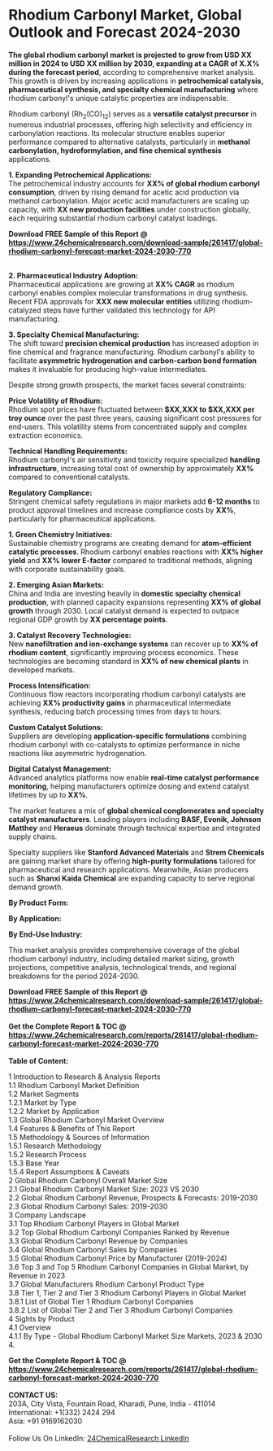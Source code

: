 <h1>Rhodium Carbonyl Market, Global Outlook and Forecast 2024-2030</h1><p><strong>The global rhodium carbonyl market is projected to grow from USD XX million in 2024 to USD XX million by 2030, expanding at a CAGR of X.X% during the forecast period</strong>, according to comprehensive market analysis. This growth is driven by increasing applications in <strong>petrochemical catalysis, pharmaceutical synthesis, and specialty chemical manufacturing</strong> where rhodium carbonyl's unique catalytic properties are indispensable.</p><p>Rhodium carbonyl (Rh<sub>2</sub>(CO)<sub>12</sub>) serves as a <strong>versatile catalyst precursor</strong> in numerous industrial processes, offering high selectivity and efficiency in carbonylation reactions. Its molecular structure enables superior performance compared to alternative catalysts, particularly in <strong>methanol carbonylation, hydroformylation, and fine chemical synthesis</strong> applications.</p><p><strong>1. Expanding Petrochemical Applications:</strong><br>
The petrochemical industry accounts for <strong>XX% of global rhodium carbonyl consumption</strong>, driven by rising demand for acetic acid production via methanol carbonylation. Major acetic acid manufacturers are scaling up capacity, with <strong>XX new production facilities</strong> under construction globally, each requiring substantial rhodium carbonyl catalyst loadings.</p><div><b>Download FREE Sample of this Report @ 
            <a href="https://www.24chemicalresearch.com/download-sample/261417/global-rhodium-carbonyl-forecast-market-2024-2030-770">
            https://www.24chemicalresearch.com/download-sample/261417/global-rhodium-carbonyl-forecast-market-2024-2030-770</a></b></div><br><p><strong>2. Pharmaceutical Industry Adoption:</strong><br>
Pharmaceutical applications are growing at <strong>XX% CAGR</strong> as rhodium carbonyl enables complex molecular transformations in drug synthesis. Recent FDA approvals for <strong>XXX new molecular entities</strong> utilizing rhodium-catalyzed steps have further validated this technology for API manufacturing.</p><p><strong>3. Specialty Chemical Manufacturing:</strong><br>
The shift toward <strong>precision chemical production</strong> has increased adoption in fine chemical and fragrance manufacturing. Rhodium carbonyl's ability to facilitate <strong>asymmetric hydrogenation and carbon-carbon bond formation</strong> makes it invaluable for producing high-value intermediates.</p><p>Despite strong growth prospects, the market faces several constraints:</p><p><strong>Price Volatility of Rhodium:</strong><br>
    Rhodium spot prices have fluctuated between <strong>$XX,XXX to $XX,XXX per troy ounce</strong> over the past three years, causing significant cost pressures for end-users. This volatility stems from concentrated supply and complex extraction economics.</p><p><strong>Technical Handling Requirements:</strong><br>
    Rhodium carbonyl's air sensitivity and toxicity require specialized <strong>handling infrastructure</strong>, increasing total cost of ownership by approximately <strong>XX%</strong> compared to conventional catalysts.</p><p><strong>Regulatory Compliance:</strong><br>
    Stringent chemical safety regulations in major markets add <strong>6-12 months</strong> to product approval timelines and increase compliance costs by <strong>XX%</strong>, particularly for pharmaceutical applications.</p><p><strong>1. Green Chemistry Initiatives:</strong><br>
Sustainable chemistry programs are creating demand for <strong>atom-efficient catalytic processes</strong>. Rhodium carbonyl enables reactions with <strong>XX% higher yield</strong> and <strong>XX% lower E-factor</strong> compared to traditional methods, aligning with corporate sustainability goals.</p><p><strong>2. Emerging Asian Markets:</strong><br>
China and India are investing heavily in <strong>domestic specialty chemical production</strong>, with planned capacity expansions representing <strong>XX% of global growth</strong> through 2030. Local catalyst demand is expected to outpace regional GDP growth by <strong>XX percentage points</strong>.</p><p><strong>3. Catalyst Recovery Technologies:</strong><br>
New <strong>nanofiltration and ion-exchange systems</strong> can recover up to <strong>XX% of rhodium content</strong>, significantly improving process economics. These technologies are becoming standard in <strong>XX% of new chemical plants</strong> in developed markets.</p><p><strong>Process Intensification:</strong><br>
    Continuous flow reactors incorporating rhodium carbonyl catalysts are achieving <strong>XX% productivity gains</strong> in pharmaceutical intermediate synthesis, reducing batch processing times from days to hours.</p><p><strong>Custom Catalyst Solutions:</strong><br>
    Suppliers are developing <strong>application-specific formulations</strong> combining rhodium carbonyl with co-catalysts to optimize performance in niche reactions like asymmetric hydrogenation.</p><p><strong>Digital Catalyst Management:</strong><br>
    Advanced analytics platforms now enable <strong>real-time catalyst performance monitoring</strong>, helping manufacturers optimize dosing and extend catalyst lifetimes by up to <strong>XX%</strong>.</p><p>The market features a mix of <strong>global chemical conglomerates and specialty catalyst manufacturers</strong>. Leading players including <strong>BASF, Evonik, Johnson Matthey</strong> and <strong>Heraeus</strong> dominate through technical expertise and integrated supply chains.</p><p>Specialty suppliers like <strong>Stanford Advanced Materials</strong> and <strong>Strem Chemicals</strong> are gaining market share by offering <strong>high-purity formulations</strong> tailored for pharmaceutical and research applications. Meanwhile, Asian producers such as <strong>Shanxi Kaida Chemical</strong> are expanding capacity to serve regional demand growth.</p><p><strong>By Product Form:</strong></p><p><strong>By Application:</strong></p><p><strong>By End-Use Industry:</strong></p><p>This market analysis provides comprehensive coverage of the global rhodium carbonyl industry, including detailed market sizing, growth projections, competitive analysis, technological trends, and regional breakdowns for the period 2024-2030.</p><div><b>Download FREE Sample of this Report @ 
            <a href="https://www.24chemicalresearch.com/download-sample/261417/global-rhodium-carbonyl-forecast-market-2024-2030-770">
            https://www.24chemicalresearch.com/download-sample/261417/global-rhodium-carbonyl-forecast-market-2024-2030-770</a></b></div><br><div><b>Get the Complete Report & TOC @ 
            <a href="https://www.24chemicalresearch.com/reports/261417/global-rhodium-carbonyl-forecast-market-2024-2030-770">
            https://www.24chemicalresearch.com/reports/261417/global-rhodium-carbonyl-forecast-market-2024-2030-770</a></b></div><br>
            <b>Table of Content:</b><p>1 Introduction to Research & Analysis Reports<br />
    1.1 Rhodium Carbonyl Market Definition<br />
    1.2 Market Segments<br />
        1.2.1 Market by Type<br />
        1.2.2 Market by Application<br />
    1.3 Global Rhodium Carbonyl Market Overview<br />
    1.4 Features & Benefits of This Report<br />
    1.5 Methodology & Sources of Information<br />
        1.5.1 Research Methodology<br />
        1.5.2 Research Process<br />
        1.5.3 Base Year<br />
        1.5.4 Report Assumptions & Caveats<br />
2 Global Rhodium Carbonyl Overall Market Size<br />
    2.1 Global Rhodium Carbonyl Market Size: 2023 VS 2030<br />
    2.2 Global Rhodium Carbonyl Revenue, Prospects & Forecasts: 2019-2030<br />
    2.3 Global Rhodium Carbonyl Sales: 2019-2030<br />
3 Company Landscape<br />
    3.1 Top Rhodium Carbonyl Players in Global Market<br />
    3.2 Top Global Rhodium Carbonyl Companies Ranked by Revenue<br />
    3.3 Global Rhodium Carbonyl Revenue by Companies<br />
    3.4 Global Rhodium Carbonyl Sales by Companies<br />
    3.5 Global Rhodium Carbonyl Price by Manufacturer (2019-2024)<br />
    3.6 Top 3 and Top 5 Rhodium Carbonyl Companies in Global Market, by Revenue in 2023<br />
    3.7 Global Manufacturers Rhodium Carbonyl Product Type<br />
    3.8 Tier 1, Tier 2 and Tier 3 Rhodium Carbonyl Players in Global Market<br />
        3.8.1 List of Global Tier 1 Rhodium Carbonyl Companies<br />
        3.8.2 List of Global Tier 2 and Tier 3 Rhodium Carbonyl Companies<br />
4 Sights by Product<br />
    4.1 Overview<br />
        4.1.1 By Type - Global Rhodium Carbonyl Market Size Markets, 2023 & 2030<br />
        4.</p><div><b>Get the Complete Report & TOC @ 
            <a href="https://www.24chemicalresearch.com/reports/261417/global-rhodium-carbonyl-forecast-market-2024-2030-770">
            https://www.24chemicalresearch.com/reports/261417/global-rhodium-carbonyl-forecast-market-2024-2030-770</a></b></div><br><b>CONTACT US:</b><br>
            203A, City Vista, Fountain Road, Kharadi, Pune, India - 411014<br>
            International: +1(332) 2424 294<br>
            Asia: +91 9169162030 <br><br>
            Follow Us On LinkedIn: <a href="https://www.linkedin.com/company/24chemicalresearch/">24ChemicalResearch LinkedIn</a>